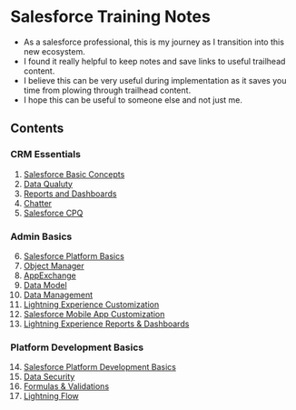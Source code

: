 # Salesforce Training Notes
- As a salesforce professional, this is my journey as I transition into this new ecosystem.
- I found it really helpful to keep notes and save links to useful trailhead content.
- I believe this can be very useful during implementation as it saves you time from plowing through trailhead content.
- I hope this can be useful to someone else and not just me.

## Contents
### CRM Essentials
1. [Salesforce Basic Concepts](01-BASICS.md)
2. [Data Qualuty](02-DATA-QUALITY.md)
3. [Reports and Dashboards](03-REPORTS-AND-DASHBOARDS.md)
4. [Chatter](04-CHATTER.md)
5. [Salesforce CPQ](05-SALESFORCE-CPQ.md)

### Admin Basics
6. [Salesforce Platform Basics](06-PLATFORM-BASICS.md)
7. [Object Manager](07-OBJECT-MANAGER.md)
8. [AppExchange](08-APPEXCHANGE.md)
9. [Data Model](09-DATA-MODEL.md)
10. [Data Management](10-DATA-MANAGEMENT.md)
11. [Lightning Experience Customization](11-LIGHTNING-EXPERIENCE-CUSTOMIZATION.md)
12. [Salesforce Mobile App Customization](12-MOBILE-APP-CUSTOMIZATION.md) 
13. [Lightning Experience Reports & Dashboards](13-LIGHTNING-EXPERIENCE-REPORTS-DASHBOARDS.md)

### Platform Development Basics
14. [Salesforce Platform Development Basics](14-PLATFORM-DEV-BASICS.md)
15. [Data Security](15-DATA-SECURITY.md)
16. [Formulas & Validations](16-FORMULAS-AND-VALIDATIONS.md)
17. [Lightning Flow](17-LIGHTNING-FLOW.md)
